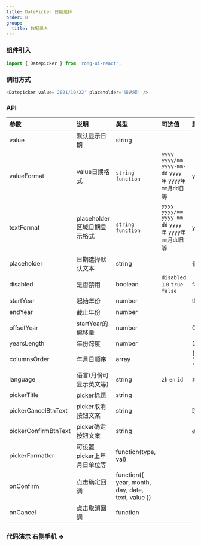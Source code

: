 ```yaml
---
title: DatePicker 日期选择
order: 8
group:
  title: 数据录入
---
```



### 组件引入
```js
import { Datepicker } from 'rong-ui-react';
```

### 调用方式
```js
<Datepicker value='2021/10/22' placeholder='请选择' />
```

### API

| 参数     | 说明    | 类型     | 可选值   | 默认值   |
|:--------|:--------|:--------|:--------|:--------|
| value | 默认显示日期 | string | | |
| valueFormat | value日期格式 | `string` `function` | `yyyy` `yyyy/mm` `yyyy-mm-dd` `yyyy年` `yyyy年mm月dd日`等 |  yyyy/mm/dd |
| textFormat | placeholder区域日期显示格式 | `string` `function` | `yyyy` `yyyy/mm` `yyyy-mm-dd` `yyyy年` `yyyy年mm月dd日`等 |  yyyy/mm/dd |
| placeholder | 日期选择默认文本 | string | | 请选择日期 |
| disabled | 是否禁用 | boolean | `disabled` `1` `0` `true` `false` | false |
| startYear | 起始年份 | number | | this year |
| endYear | 截止年份 | number | | |
| offsetYear | startYear的偏移量 | number | | 0 |
| yearsLength | 年份跨度 | number | | 10 |
| columnsOrder | 年月日顺序 | array | | `['year', 'month', 'day']` |
| language | 语言(月份可显示英文等) | string | `zh` `en` `id` | `zh` |
| pickerTitle | picker标题 | string | | |
| pickerCancelBtnText | picker取消按钮文案 | string | | `取消` |
| pickerConfirmBtnText | picker确定按钮文案 | string | | `确定` |
| pickerFormatter | 可设置picker上年月日单位等 | function(type, val) | | |
| onConfirm | 点击确定回调 | function({ year, month, day, date, text, value }) | | |
| onCancel | 点击取消回调 | function | | |


### 代码演示 <Badge> 右侧手机 → </Badge>
<code src="./demo.jsx"></code>
